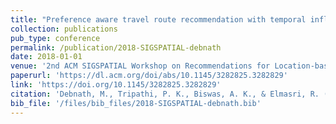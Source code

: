 ```yaml
---
title: "Preference aware travel route recommendation with temporal influence"
collection: publications
pub_type: conference
permalink: /publication/2018-SIGSPATIAL-debnath
date: 2018-01-01
venue: '2nd ACM SIGSPATIAL Workshop on Recommendations for Location-based Services and Social Networks'
paperurl: 'https://dl.acm.org/doi/abs/10.1145/3282825.3282829'
link: 'https://doi.org/10.1145/3282825.3282829'
citation: 'Debnath, M., Tripathi, P. K., Biswas, A. K., & Elmasri, R. (2018, November). Preference aware travel route recommendation with temporal influence. In Proceedings of the 2nd ACM SIGSPATIAL Workshop on Recommendations for Location-based Services and Social Networks (pp. 1-9).'
bib_file: '/files/bib_files/2018-SIGSPATIAL-debnath.bib'
---
```


